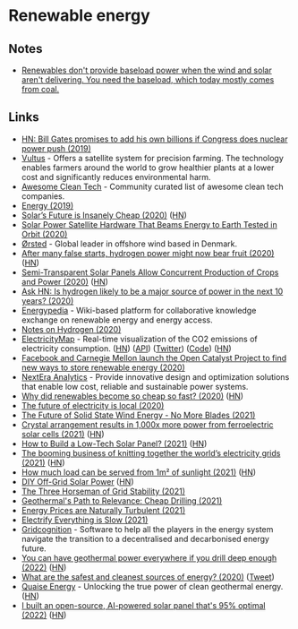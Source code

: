 # Renewable energy

## Notes

- [Renewables don't provide baseload power when the wind and solar aren't delivering. You need the baseload, which today mostly comes from coal.](https://twitter.com/typesfast/status/1496813697246928897)

## Links

- [HN: Bill Gates promises to add his own billions if Congress does nuclear power push (2019)](https://news.ycombinator.com/item?id=19008241)
- [Vultus](https://www.vultus.se/) - Offers a satellite system for precision farming. The technology enables farmers around the world to grow healthier plants at a lower cost and significantly reduces environmental harm.
- [Awesome Clean Tech](https://github.com/nglgzz/awesome-clean-tech) - Community curated list of awesome clean tech companies.
- [Energy (2019)](https://jwmza.com/thoughts/energy/)
- [Solar’s Future is Insanely Cheap (2020)](https://rameznaam.com/2020/05/14/solars-future-is-insanely-cheap-2020/) ([HN](https://news.ycombinator.com/item?id=23185166))
- [Solar Power Satellite Hardware That Beams Energy to Earth Tested in Orbit (2020)](https://scitechdaily.com/solar-power-satellite-hardware-that-beams-energy-to-earth-tested-in-orbit/)
- [Ørsted](https://orsted.com/en) - Global leader in offshore wind based in Denmark.
- [After many false starts, hydrogen power might now bear fruit (2020)](https://www.economist.com/science-and-technology/2020/07/04/after-many-false-starts-hydrogen-power-might-now-bear-fruit) ([HN](https://news.ycombinator.com/item?id=23731956))
- [Semi-Transparent Solar Panels Allow Concurrent Production of Crops and Power (2020)](https://onlinelibrary.wiley.com/doi/full/10.1002/aenm.202001189) ([HN](https://news.ycombinator.com/item?id=24252048))
- [Ask HN: Is hydrogen likely to be a major source of power in the next 10 years? (2020)](https://news.ycombinator.com/item?id=24567711)
- [Energypedia](https://energypedia.info/wiki/Main_Page) - Wiki-based platform for collaborative knowledge exchange on renewable energy and energy access.
- [Notes on Hydrogen (2020)](https://www.orbuch.com/notes-on-hydrogen/)
- [ElectricityMap](https://www.electricitymap.org/map) - Real-time visualization of the CO2 emissions of electricity consumption. ([HN](https://news.ycombinator.com/item?id=24747927)) ([API](https://api.electricitymap.org/)) ([Twitter](https://twitter.com/electricitymap)) ([Code](https://github.com/tmrowco/electricitymap-contrib)) ([HN](https://news.ycombinator.com/item?id=30764095))
- [Facebook and Carnegie Mellon launch the Open Catalyst Project to find new ways to store renewable energy (2020)](https://ai.facebook.com/blog/facebook-and-carnegie-mellon-launch-the-open-catalyst-project-to-find-new-ways-to-store-renewable-energy)
- [NextEra Analytics](https://www.nexteraanalytics.com/) - Provide innovative design and optimization solutions that enable low cost, reliable and sustainable power systems.
- [Why did renewables become so cheap so fast? (2020)](https://ourworldindata.org/cheap-renewables-growth) ([HN](https://news.ycombinator.com/item?id=25265819))
- [The future of electricity is local (2020)](https://caseyhandmer.wordpress.com/2020/12/27/the-future-of-electricity-is-local/)
- [The Future of Solid State Wind Energy - No More Blades (2021)](https://www.youtube.com/watch?v=nNp21zTeCDc)
- [Crystal arrangement results in 1,000x more power from ferroelectric solar cells (2021)](https://www.pv-magazine.com/2021/08/04/crystal-arrangement-results-in-1000x-more-power-from-ferroelectric-solar-cells/) ([HN](https://news.ycombinator.com/item?id=28115094))
- [How to Build a Low-Tech Solar Panel? (2021)](https://solar.lowtechmagazine.com/2021/10/how-to-build-a-low-tech-solar-panel.html) ([HN](https://news.ycombinator.com/item?id=28770953))
- [The booming business of knitting together the world’s electricity grids (2021)](https://www.economist.com/business/2021/10/16/the-booming-business-of-knitting-together-the-worlds-electricity-grids) ([HN](https://news.ycombinator.com/item?id=28896527))
- [How much load can be served from 1m² of sunlight (2021)](https://medium.com/@timothy_downs/how-many-requests-can-be-served-per-second-from-one-square-meter-of-sunlight-675db9d0c819) ([HN](https://news.ycombinator.com/item?id=29077825))
- [DIY Off-Grid Solar Power](https://www.mobile-solarpower.com/) ([HN](https://news.ycombinator.com/item?id=29688907))
- [The Three Horseman of Grid Stability (2021)](https://austinvernon.site/blog/renewablevariation.html)
- [Geothermal's Path to Relevance: Cheap Drilling (2021)](https://austinvernon.site/blog/drillingplan.html)
- [Energy Prices are Naturally Turbulent (2021)](https://austinvernon.site/blog/energyturbulence.html)
- [Electrify Everything is Slow (2021)](https://austinvernon.site/blog/dontelectrify.html)
- [Gridcognition](https://gridcognition.com/) - Software to help all the players in the energy system navigate the transition to a decentralised and decarbonised energy future.
- [You can have geothermal power everywhere if you drill deep enough (2022)](https://www.treehugger.com/geothermal-drilling-technology-quaise-energy-5219924) ([HN](https://news.ycombinator.com/item?id=30465227))
- [What are the safest and cleanest sources of energy? (2020)](https://ourworldindata.org/safest-sources-of-energy) ([Tweet](https://twitter.com/robertwiblin/status/1509128529270775811))
- [Quaise Energy](https://www.quaise.energy/) - Unlocking the true power of clean geothermal energy. ([HN](https://news.ycombinator.com/item?id=30972073))
- [I built an open-source, AI-powered solar panel that's 95% optimal (2022)](https://www.jackogrady.me/reinforcement-learning-solar/research-summary) ([HN](https://news.ycombinator.com/item?id=31197170))